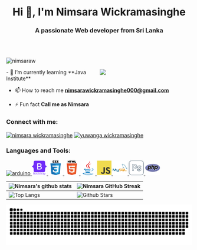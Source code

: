 <h1 align="center">Hi 👋, I'm Nimsara Wickramasinghe</h1>
<h3 align="center">A passionate Web developer from Sri Lanka</h3>
</br>
</br>

<p align="left"> <img src="https://komarev.com/ghpvc/?username=nimsaraw&label=Profile%20views&color=0e75b6&style=flat" alt="nimsaraw" /> </p>
<picture> <img align="right" src="https://github.com/7oSkaaa/7oSkaaa/blob/main/Images/Right_Side.gif?raw=true" width = 250px></picture>
- 🌱 I’m currently learning **Java Institute**

- 📫 How to reach me **nimsarawickramasinghe000@gmail.com**

- ⚡ Fun fact **Call me as Nimsara**

<h3 align="left">Connect with me:</h3>
<p align="left">
<a href="https://linkedin.com/in/nimsara wickramasinghe" target="blank"><img align="center" src="https://raw.githubusercontent.com/rahuldkjain/github-profile-readme-generator/master/src/images/icons/Social/linked-in-alt.svg" alt="nimsara wickramasinghe" height="30" width="40" /></a>
<a href="https://fb.com/yuwanga wickramasinghe" target="blank"><img align="center" src="https://raw.githubusercontent.com/rahuldkjain/github-profile-readme-generator/master/src/images/icons/Social/facebook.svg" alt="yuwanga wickramasinghe" height="30" width="40" /></a>
</p>

<h3 align="left">Languages and Tools:</h3>
<p align="left"> <a href="https://www.arduino.cc/" target="_blank" rel="noreferrer"> <img src="https://cdn.worldvectorlogo.com/logos/arduino-1.svg" alt="arduino" width="40" height="40"/> </a> <a href="https://getbootstrap.com" target="_blank" rel="noreferrer"> <img src="https://raw.githubusercontent.com/devicons/devicon/master/icons/bootstrap/bootstrap-plain-wordmark.svg" alt="bootstrap" width="40" height="40"/> </a> <a href="https://www.w3schools.com/css/" target="_blank" rel="noreferrer"> <img src="https://raw.githubusercontent.com/devicons/devicon/master/icons/css3/css3-original-wordmark.svg" alt="css3" width="40" height="40"/> </a> <a href="https://www.w3.org/html/" target="_blank" rel="noreferrer"> <img src="https://raw.githubusercontent.com/devicons/devicon/master/icons/html5/html5-original-wordmark.svg" alt="html5" width="40" height="40"/> </a> <a href="https://www.java.com" target="_blank" rel="noreferrer"> <img src="https://raw.githubusercontent.com/devicons/devicon/master/icons/java/java-original.svg" alt="java" width="40" height="40"/> </a> <a href="https://developer.mozilla.org/en-US/docs/Web/JavaScript" target="_blank" rel="noreferrer"> <img src="https://raw.githubusercontent.com/devicons/devicon/master/icons/javascript/javascript-original.svg" alt="javascript" width="40" height="40"/> </a> <a href="https://www.mysql.com/" target="_blank" rel="noreferrer"> <img src="https://raw.githubusercontent.com/devicons/devicon/master/icons/mysql/mysql-original-wordmark.svg" alt="mysql" width="40" height="40"/> </a> <a href="https://www.photoshop.com/en" target="_blank" rel="noreferrer"> <img src="https://raw.githubusercontent.com/devicons/devicon/master/icons/photoshop/photoshop-line.svg" alt="photoshop" width="40" height="40"/> </a> <a href="https://www.php.net" target="_blank" rel="noreferrer"> <img src="https://raw.githubusercontent.com/devicons/devicon/master/icons/php/php-original.svg" alt="php" width="40" height="40"/> </a> </p>




| ![Nimsara's github stats](https://github-readme-stats.vercel.app/api?username=Nimsaraw&show_icons=true&theme=tokyonight) | ![Nimsara GitHub Streak](https://github-readme-streak-stats.herokuapp.com/?user=Nimsaraw&theme=tokyonight) |
| --- | --- |
| ![Top Langs](https://github-readme-stats.vercel.app/api/top-langs/?username=Nimsaraw&theme=tokyonight) | ![Github Stars](https://github-readme-stats.vercel.app/api?username=Nimsaraw&show_icons=true&locale=en&count_private=true&hide_rank=true&custom_title=My%20GitHub%20Stats&disable_animations=true&theme=tokyonight) |





<p align="center">
  <img  src="https://raw.githubusercontent.com/Elanza-48/Elanza-48/main/resources/img/github-contribution-grid-snake.svg"
    alt="example" />
</p>
